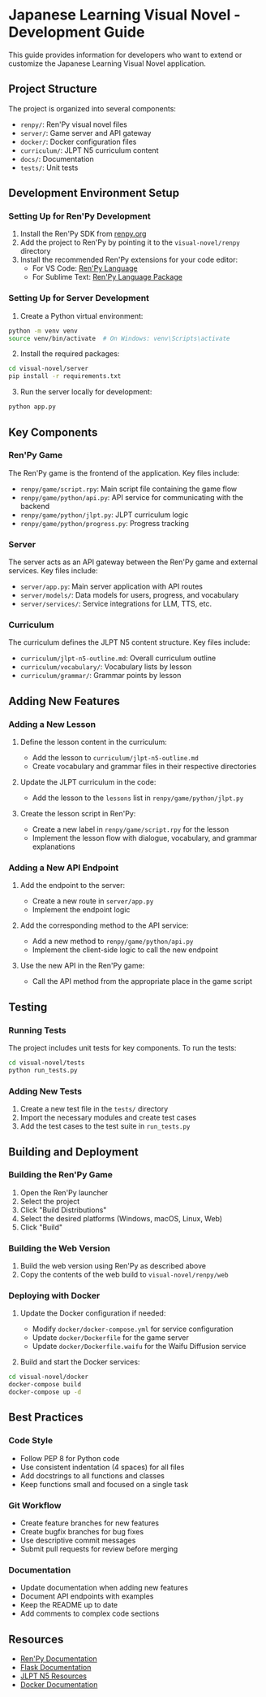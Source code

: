 # Japanese Learning Visual Novel - Development Guide

This guide provides information for developers who want to extend or customize the Japanese Learning Visual Novel application.

## Project Structure

The project is organized into several components:

- `renpy/`: Ren'Py visual novel files
- `server/`: Game server and API gateway
- `docker/`: Docker configuration files
- `curriculum/`: JLPT N5 curriculum content
- `docs/`: Documentation
- `tests/`: Unit tests

## Development Environment Setup

### Setting Up for Ren'Py Development

1. Install the Ren'Py SDK from [renpy.org](https://www.renpy.org/)
2. Add the project to Ren'Py by pointing it to the `visual-novel/renpy` directory
3. Install the recommended Ren'Py extensions for your code editor:
   - For VS Code: [Ren'Py Language](https://marketplace.visualstudio.com/items?itemName=luquedaniel.languague-renpy)
   - For Sublime Text: [Ren'Py Language Package](https://packagecontrol.io/packages/Renpy)

### Setting Up for Server Development

1. Create a Python virtual environment:

```bash
python -m venv venv
source venv/bin/activate  # On Windows: venv\Scripts\activate
```

2. Install the required packages:

```bash
cd visual-novel/server
pip install -r requirements.txt
```

3. Run the server locally for development:

```bash
python app.py
```

## Key Components

### Ren'Py Game

The Ren'Py game is the frontend of the application. Key files include:

- `renpy/game/script.rpy`: Main script file containing the game flow
- `renpy/game/python/api.py`: API service for communicating with the backend
- `renpy/game/python/jlpt.py`: JLPT curriculum logic
- `renpy/game/python/progress.py`: Progress tracking

### Server

The server acts as an API gateway between the Ren'Py game and external services. Key files include:

- `server/app.py`: Main server application with API routes
- `server/models/`: Data models for users, progress, and vocabulary
- `server/services/`: Service integrations for LLM, TTS, etc.

### Curriculum

The curriculum defines the JLPT N5 content structure. Key files include:

- `curriculum/jlpt-n5-outline.md`: Overall curriculum outline
- `curriculum/vocabulary/`: Vocabulary lists by lesson
- `curriculum/grammar/`: Grammar points by lesson

## Adding New Features

### Adding a New Lesson

1. Define the lesson content in the curriculum:
   - Add the lesson to `curriculum/jlpt-n5-outline.md`
   - Create vocabulary and grammar files in their respective directories

2. Update the JLPT curriculum in the code:
   - Add the lesson to the `lessons` list in `renpy/game/python/jlpt.py`

3. Create the lesson script in Ren'Py:
   - Create a new label in `renpy/game/script.rpy` for the lesson
   - Implement the lesson flow with dialogue, vocabulary, and grammar explanations

### Adding a New API Endpoint

1. Add the endpoint to the server:
   - Create a new route in `server/app.py`
   - Implement the endpoint logic

2. Add the corresponding method to the API service:
   - Add a new method to `renpy/game/python/api.py`
   - Implement the client-side logic to call the new endpoint

3. Use the new API in the Ren'Py game:
   - Call the API method from the appropriate place in the game script

## Testing

### Running Tests

The project includes unit tests for key components. To run the tests:

```bash
cd visual-novel/tests
python run_tests.py
```

### Adding New Tests

1. Create a new test file in the `tests/` directory
2. Import the necessary modules and create test cases
3. Add the test cases to the test suite in `run_tests.py`

## Building and Deployment

### Building the Ren'Py Game

1. Open the Ren'Py launcher
2. Select the project
3. Click "Build Distributions"
4. Select the desired platforms (Windows, macOS, Linux, Web)
5. Click "Build"

### Building the Web Version

1. Build the web version using Ren'Py as described above
2. Copy the contents of the web build to `visual-novel/renpy/web`

### Deploying with Docker

1. Update the Docker configuration if needed:
   - Modify `docker/docker-compose.yml` for service configuration
   - Update `docker/Dockerfile` for the game server
   - Update `docker/Dockerfile.waifu` for the Waifu Diffusion service

2. Build and start the Docker services:

```bash
cd visual-novel/docker
docker-compose build
docker-compose up -d
```

## Best Practices

### Code Style

- Follow PEP 8 for Python code
- Use consistent indentation (4 spaces) for all files
- Add docstrings to all functions and classes
- Keep functions small and focused on a single task

### Git Workflow

- Create feature branches for new features
- Create bugfix branches for bug fixes
- Use descriptive commit messages
- Submit pull requests for review before merging

### Documentation

- Update documentation when adding new features
- Document API endpoints with examples
- Keep the README up to date
- Add comments to complex code sections

## Resources

- [Ren'Py Documentation](https://www.renpy.org/doc/html/)
- [Flask Documentation](https://flask.palletsprojects.com/)
- [JLPT N5 Resources](https://jlptsensei.com/jlpt-n5-study-material/)
- [Docker Documentation](https://docs.docker.com/)